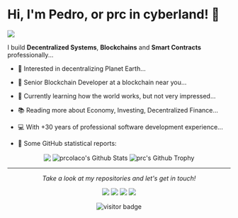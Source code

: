 # Hi, I'm Pedro, or prc in cyberland! 👋

![](https://github.com/prcolaco/prcolaco/blob/master/icons/header_.png)

I build **Decentralized Systems**, **Blockchains** and **Smart Contracts** professionally...

* 🧐   Interested in decentralizing Planet Earth...
* 💼   Senior Blockchain Developer at a blockchain near you...
* 🌱   Currently learning how the world works, but not very impressed...
* 📚   Reading more about Economy, Investing, Decentralized Finance...
* 💻   With +30 years of professional software development experience...

* 👑   Some GitHub statistical reports:

<p align="center">
<img align="center" src="https://github-readme-stats.vercel.app/api/top-langs/?username=prcolaco&hide_langs_below=1&theme=dark&line_height=27&layout=compact" />
<img align="center" src="https://github-readme-stats.vercel.app/api?username=prcolaco&theme=dark&show_icons=true&count_private=true&include_all_commits=true&line_height=21" alt="prcolaco's Github Stats" />
<img align="center" src="https://github-profile-trophy.vercel.app/?username=prc&column=7" alt="prc's Github Trophy" />
</p>

</details>
  
<hr>
<p align="center">
  <i>Take a look at my repositories and let's get in touch!</i>

<p align="center">
<a href= "https://github.com/halfrost/Halfrost-Field/"><img src="https://img.icons8.com/material-outlined/27/000000/ball-point-pen.png"/></a>
<a href= "https://www.linkedin.com/in/halffrost/"><img src="https://img.icons8.com/material-outlined/30/000000/linkedin.png"/></a>
<a href= "https://twitter.com/halffrost"><img src="https://img.icons8.com/material-outlined/30/000000/twitter.png"/></a>
<a href= "https://halfrost.com"><img src="https://img.icons8.com/material-outlined/27/000000/geography.png"/></a>
</p>

<p  align="center">
<!--<img src="https://visitor-badge.glitch.me/badge?page_id=halfrost.halfrost" alt="visitor badge"/>-->
<img src="https://visitor-badge.laobi.icu/badge?page_id=halfrost.halfrost" alt="visitor badge"/>       
</p>

</p>

